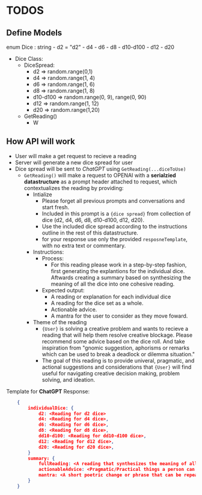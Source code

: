 # TODOS

## Define Models

enum Dice : string
    - d2 = "d2"
    - d4
    - d6
    - d8
    - d10-d100
    - d12
    - d20

- Dice Class:
  - DiceSpread:
    - d2 => random.range(0,1)
    - d4 => random.range(1, 4)
    - d6 => random.range(1, 6)
    - d8 => random.range(1, 8)
    - d10-d100 => random.range(0, 9), range(0, 90)
    - d12 => random.range(1, 12)
    - d20 => random.range(1,20)
  - GetReading()
    - W

## How API will work

- User will make a get request to recieve a reading
- Server will generate a new dice spread for user
- Dice spread will be sent to *ChatGPT* using `GetReading(...diceToUse)`
  - `GetReading()` will make a request to OPENAI with a **serialzied datastructure** as a prompt header attached to request, which contextualizes the reading by providing:
    - Intialize
      - Please forget all previous prompts and conversations and start fresh.
      - Included in this prompt is a `{dice spread}` from collection of dice (d2, d4, d6, d8, d10-d100, d12, d20).
      - Use the included dice spread according to the instructions outline in the rest of this datastructure.
      - for your response use only the provided `resposneTemplate`, with no extra text or commentary.
    - Instructions:
      - Process:
        - For this reading please work in a step-by-step fashion, first generating the explantions for the individual dice. Aftwards creating a summary based on synthesizing the meaning of all the dice into one cohesive reading.
      - Expected output:
        - A reading or explanation for each individual dice
        - A reading for the dice set as a whole.
        - Actionable advice.
        - A mantra for the user to consider as they move foward.
    - Theme of the reading
      - `{User}` is solving a creative problem and wants to recieve a reading that will help them resolve creative blockage. Please recommend some advice based on the dice roll. And take inspiration from "gnomic suggestion, aphorisms or remarks which can be used to break a deadlock or dilemma situation."
      - The goal of this reading is to provide univeral, pragmatic, and actional suggestions and considerations that `{User}` will find useful for navigating creative decision making, problem solving, and ideation.

Template for **ChatGPT** Response:

```json
    {
        individualDice: {
            d2: <Reading for d2 dice>
            d4: <Reading for d4 dice>,
            d6: <Reading for d6 dice>,
            d8: <Reading for d8 dice>,
            dd10-d100: <Reading for dd10-d100 dice>,
            d12: <Reading for d12 dice>,
            d20: <Reading for d20 dice>,
        }
        summary: {
            fullReading: <A reading that synthesizes the meaning of all dice together, formatted .md to start with h2 2-3 paragraphs>,
            actionableAdvice: <Pragmatic/Practical things a person can do in order to help move beyond their creative or problem-solving blockage. 2-3 sentences>
            mantra: <A short poetric change or phrase that can be repeated to ease the mind. 1 sentence>
        }
    }
```

